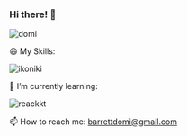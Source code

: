 
### Hi there! 👋
![domi](https://user-images.githubusercontent.com/48765197/123398363-52290800-d59b-11eb-88a3-819dfa24c911.jpg)
 


 😄 My Skills:

![ikoniki](https://user-images.githubusercontent.com/48765197/123399470-8c46d980-d59c-11eb-9587-a96fcce974b2.jpg)






 🌱 I’m currently learning:


![reackkt](https://user-images.githubusercontent.com/48765197/123399725-ddef6400-d59c-11eb-9b6d-80701628ff93.jpg)


 📫 How to reach me: 
barrettdomi@gmail.com

<!--
**DominikaBarrett/DominikaBarrett** is a ✨ _special_ ✨ repository because its `README.md` (this file) appears on your GitHub profile.

Here are some ideas to get you started:

- 🔭 I’m currently working on ...

- 🌱 I’m currently learning ...
- 👯 I’m looking to collaborate on ...
- 🤔 I’m looking for help with ...
- 💬 Ask me about ...![ikoniki](https://user-images.githubusercontent.com/48765197/123399094-20647100-d59c-11eb-8233-4936dfcba14e.jpg)


- 😄 Pronouns: ...
- ⚡ Fun fact: ...
-->
